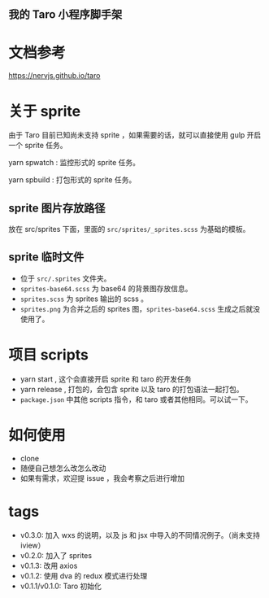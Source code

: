 我的 Taro 小程序脚手架
---

# 文档参考
https://nervjs.github.io/taro

# 关于 sprite
由于 Taro 目前已知尚未支持 sprite ，如果需要的话，就可以直接使用 gulp 开启一个 sprite 任务。

yarn spwatch : 监控形式的 sprite 任务。

yarn spbuild : 打包形式的 sprite 任务。

## sprite 图片存放路径
放在 src/sprites 下面，里面的 `src/sprites/_sprites.scss` 为基础的模板。

## sprite 临时文件

- 位于 `src/.sprites` 文件夹。
- `sprites-base64.scss` 为 base64 的背景图存放信息。
- `sprites.scss` 为 sprites 输出的 scss 。
- `sprites.png` 为合并之后的 sprites 图，`sprites-base64.scss` 生成之后就没使用了。

# 项目 scripts

- yarn start , 这个会直接开启 sprite 和 taro 的开发任务
- yarn release , 打包的，会包含 sprite 以及 taro 的打包语法一起打包。
- `package.json` 中其他 scripts 指令，和 taro 或者其他相同。可以试一下。

# 如何使用

- clone
- 随便自己想怎么改怎么改动
- 如果有需求，欢迎提 issue ，我会考察之后进行增加

# tags

- v0.3.0: 加入 wxs 的说明，以及 js 和 jsx 中导入的不同情况例子。（尚未支持 iview）
- v0.2.0: 加入了 sprites
- v0.1.3: 改用 axios
- v0.1.2: 使用 dva 的 redux 模式进行处理
- v0.1.1/v0.1.0: Taro 初始化
